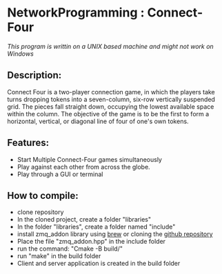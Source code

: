 # NetworkProgramming : Connect-Four

*This program is writtin on a UNIX based machine and might not work on Windows*

## Description:

Connect Four is a two-player connection game, in which the players take turns dropping tokens into a seven-column, six-row vertically suspended grid. The pieces fall straight down, occupying the lowest available space within the column. The objective of the game is to be the first to form a horizontal, vertical, or diagonal line of four of one's own tokens.

## Features:

- Start Multiple Connect-Four games simultaneously
- Play against each other from across the globe.
- Play through a GUI or terminal

## How to compile:
- clone repository
- In the cloned project, create a folder "libraries"
- In the folder "libraries", create a folder named "include"
- install zmq_addon library using [brew](https://formulae.brew.sh/formula/cppzmq) or cloning the [github repository](https://github.com/zeromq/cppzmq/releases/tag/v4.8.1)
- Place the file "zmq_addon.hpp" in the include folder
- run the command: "Cmake -B build/"
- run "make" in the build folder
- Client and server application is created in the build folder
